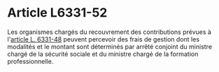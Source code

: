 # Article L6331-52

Les organismes chargés du recouvrement des contributions prévues à l'[article L. 6331-48][1] peuvent percevoir des frais de gestion dont les modalités et le montant sont déterminés par arrêté conjoint du ministre chargé de la sécurité sociale et du ministre chargé de la formation professionnelle.

 [1]: /affichCodeArticle.do?cidTexte=LEGITEXT000006072050&idArticle=LEGIARTI000006904325&dateTexte=&categorieLien=cid